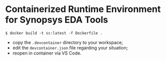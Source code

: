 # Containerized Runtime Environment for Synopsys EDA Tools

```shell
$ docker build -t sc:latest -f Dockerfile .
```

- copy the `.devcontainer` directory to your workspace;
- edit the `devcontainer.json` file regarding your situation;
- reopen in container via VS Code.
